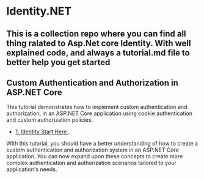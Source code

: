 # Identity.NET

## This is a collection repo where you can find all thing ralated to Asp.Net core Identity. With well explained code, and always a tutorial.md file to better help you get started


## Custom Authentication and Authorization in ASP.NET Core
This tutorial demonstrates how to implement custom authentication and authorization,
in an ASP.NET Core application using cookie authentication and custom authorization policies.
* [1. Identity Start Here ](https://github.com/fiskkrok/Identity.NET/tree/main/Identity.UnderTheHood "Hello").

With this tutorial, you should have a better understanding of how to create a custom authentication and authorization system in an ASP.NET Core application.
You can now expand upon these concepts to create more complex authentication and authorization scenarios tailored to your application's needs.


